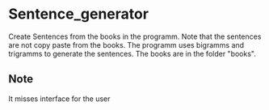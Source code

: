 # Sentence_generator
Create Sentences from the books in the programm. Note that the sentences are not copy paste from the books.
The programm uses bigramms and trigramms to generate the sentences. The books are in the folder "books". 

## Note

It misses interface for the user
